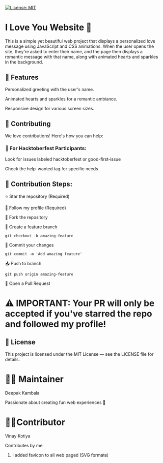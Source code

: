 [![License: MIT](https://img.shields.io/badge/License-MIT-yellow.svg)](LICENSE)

# I Love You Website 💖

This is a simple yet beautiful web project that displays a personalized love message using JavaScript and CSS animations. When the user opens the site, they're asked to enter their name, and the page then displays a romantic message with that name, along with animated hearts and sparkles in the background.

## 💌 Features

Personalized greeting with the user's name.

Animated hearts and sparkles for a romantic ambiance.

Responsive design for various screen sizes.

## 🤝 Contributing

We love contributions! Here's how you can help:

### 🎯 For Hacktoberfest Participants:

Look for issues labeled hacktoberfest or good-first-issue

Check the help-wanted tag for specific needs

## 📝 Contribution Steps:

⭐ Star the repository (Required)

👤 Follow my profile (Required)

🍴 Fork the repository

🌿 Create a feature branch

```
git checkout -b amazing-feature
```

💾 Commit your changes

```
git commit -m 'Add amazing feature'
```

📤 Push to branch

```
git push origin amazing-feature
```

🔔 Open a Pull Request

# ⚠️ IMPORTANT: Your PR will only be accepted if you've starred the repo and followed my profile!

## 📄 License

This project is licensed under the MIT License — see the LICENSE file for details.

# 👨‍💻 Maintainer

Deepak Kambala

Passionate about creating fun web experiences 🚀

# 👨‍💻Contributor

Vinay Kotiya

Contributes by me

1. I added favicon to all web paged (SVG formate)

